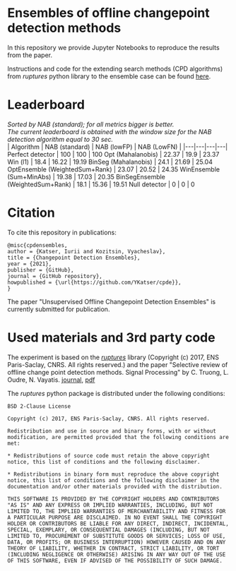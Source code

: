 # Ensembles of offline changepoint detection methods

In this repository we provide Jupyter Notebooks to reproduce the results from the paper.

Instructions and code for the extending search methods (CPD algorithms) from *ruptures* python library to the ensemble case can be found [here](ruptures_changing/).

# Leaderboard
*Sorted by NAB (standard); for all metrics bigger is better.*  
*The current leaderboard is obtained with the window size for the NAB detection algorithm equal to 30 sec.*  
| Algorithm | NAB (standard) | NAB (lowFP) | NAB (LowFN) |
|---|---|---|---|
Perfect detector | 100 | 100 | 100 
Opt (Mahalanobis) | 22.37 | 19.9 | 23.37
Win (l1) | 18.4 | 16.22 | 19.19
BinSeg (Mahalanobis) | 24.1 | 21.69 | 25.04
OptEnsemble (WeightedSum+Rank) | 23.07 | 20.52 | 24.35
WinEnsemble (Sum+MinAbs) | 19.38 | 17.03 | 20.35
BinSegEnsemble (WeightedSum+Rank) | 18.1 | 15.36 | 19.51
Null detector | 0 | 0 | 0

# Citation

To cite this repository in publications:
```
@misc{cpdensembles,
author = {Katser, Iurii and Kozitsin, Vyacheslav},
title = {Changepoint Detection Ensembles},
year = {2021},
publisher = {GitHub},
journal = {GitHub repository},
howpublished = {\url{https://github.com/YKatser/cpde}},
}
```

The paper "Unsupervised Offline Changepoint Detection Ensembles" is currently submitted for publication.

# Used materials and 3rd party code

The experiment is based on the [*ruptures*](http://ctruong.perso.math.cnrs.fr/ruptures-docs/build/html/index.html) library (Copyright (c) 2017, ENS Paris-Saclay, CNRS. All rights reserved.) and the paper "Selective review of offline change point detection methods. Signal Processing" by C. Truong, L. Oudre, N. Vayatis. [journal](https://www.sciencedirect.com/science/article/pii/S0165168419303494?via%3Dihub), [pdf](http://www.laurentoudre.fr/publis/TOG-SP-19.pdf)


The *ruptures* python package is distributed under the following conditions:
```
BSD 2-Clause License

Copyright (c) 2017, ENS Paris-Saclay, CNRS. All rights reserved.

Redistribution and use in source and binary forms, with or without modification, are permitted provided that the following conditions are met:

* Redistributions of source code must retain the above copyright notice, this list of conditions and the following disclaimer.

* Redistributions in binary form must reproduce the above copyright notice, this list of conditions and the following disclaimer in the documentation and/or other materials provided with the distribution.

THIS SOFTWARE IS PROVIDED BY THE COPYRIGHT HOLDERS AND CONTRIBUTORS "AS IS" AND ANY EXPRESS OR IMPLIED WARRANTIES, INCLUDING, BUT NOT LIMITED TO, THE IMPLIED WARRANTIES OF MERCHANTABILITY AND FITNESS FOR A PARTICULAR PURPOSE ARE DISCLAIMED. IN NO EVENT SHALL THE COPYRIGHT HOLDER OR CONTRIBUTORS BE LIABLE FOR ANY DIRECT, INDIRECT, INCIDENTAL, SPECIAL, EXEMPLARY, OR CONSEQUENTIAL DAMAGES (INCLUDING, BUT NOT LIMITED TO, PROCUREMENT OF SUBSTITUTE GOODS OR SERVICES; LOSS OF USE, DATA, OR PROFITS; OR BUSINESS INTERRUPTION) HOWEVER CAUSED AND ON ANY THEORY OF LIABILITY, WHETHER IN CONTRACT, STRICT LIABILITY, OR TORT (INCLUDING NEGLIGENCE OR OTHERWISE) ARISING IN ANY WAY OUT OF THE USE OF THIS SOFTWARE, EVEN IF ADVISED OF THE POSSIBILITY OF SUCH DAMAGE.
```
